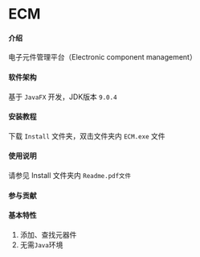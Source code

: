 # ECM

#### 介绍
电子元件管理平台（Electronic component management）

#### 软件架构
基于 `JavaFX` 开发，JDK版本 `9.0.4`


#### 安装教程

下载 `Install` 文件夹，双击文件夹内 `ECM.exe` 文件


#### 使用说明

请参见 Install 文件夹内 `Readme.pdf文件`


#### 参与贡献


#### 基本特性
1. 添加、查找元器件
2. 无需`Java`环境

